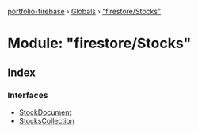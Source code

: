 [portfolio-firebase](../README.md) › [Globals](../globals.md) › ["firestore/Stocks"](_firestore_stocks_.md)

# Module: "firestore/Stocks"

## Index

### Interfaces

* [StockDocument](../interfaces/_firestore_stocks_.stockdocument.md)
* [StocksCollection](../interfaces/_firestore_stocks_.stockscollection.md)
